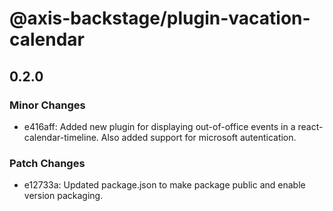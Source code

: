 # @axis-backstage/plugin-vacation-calendar

## 0.2.0

### Minor Changes

- e416aff: Added new plugin for displaying out-of-office events in a react-calendar-timeline. Also added support for microsoft autentication.

### Patch Changes

- e12733a: Updated package.json to make package public and enable version packaging.
